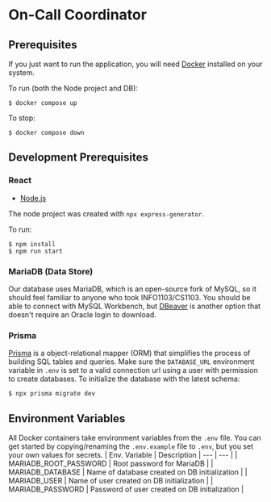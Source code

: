 # On-Call Coordinator

## Prerequisites
If you just want to run the application, you will need [Docker](https://www.docker.com/) installed on your system. 

To run (both the Node project and DB):
```
$ docker compose up
```

To stop:
```
$ docker compose down
```

## Development Prerequisites
### React
- [Node.js](https://nodejs.org/en/)

The node project was created with `npx express-generator`.

To run:
```
$ npm install
$ npm run start
```

### MariaDB (Data Store)
Our database uses MariaDB, which is an open-source fork of MySQL, so it should feel familiar to anyone who took INFO1103/CS1103.
You should be able to connect with MySQL Workbench, but [DBeaver](https://dbeaver.io/) is another option that doesn't require an Oracle login to download.

### Prisma
[Prisma](https://www.prisma.io/docs/concepts/overview/what-is-prisma) is a object-relational mapper (ORM) that simplifies the process of building SQL tables and queries. Make sure the `DATABASE_URL` environment variable in `.env` is set to a valid connection url using a user with permission to create databases. To initialize the database with the latest schema:
```
$ npx prisma migrate dev
```

 ## Environment Variables
 All Docker containers take environment variables from the `.env` file. You can get started by copying/renaming the `.env.example` file to `.env`, but you set your own values for secrets.
| Env. Variable | Description
| --- | --- | 
| MARIADB_ROOT_PASSWORD | Root password for MariaDB |
| MARIADB_DATABASE | Name of database created on DB initialization |
| MARIADB_USER | Name of user created on DB initialization |
| MARIADB_PASSWORD | Password of user created on DB initialization |